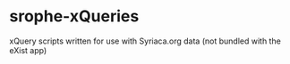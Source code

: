 # srophe-xQueries
xQuery scripts written for use with Syriaca.org data (not bundled with the eXist app)
